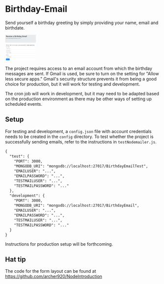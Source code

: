 # Birthday-Email

Send yourself a birthday greeting by simply providing your name, email and birthdate.  

<img src="images/BirthdayEmail.PNG" width="100">

The project requires access to an email account from which the birthday messages are sent.  If Gmail is used, be sure to turn on the setting for "Allow less secure apps."  Gmail's security structure prevents it from being a good choice for production, but it will work for testing and development.

The cron job will work in development, but it may need to be adapted based on the production environment as there may be other ways of setting up scheduled events.

## Setup
For testing and development, a `config.json` file with account credentials needs to be created in the `config` directory.  To test whether the project is successfully sending emails, refer to the instructions in `testNodemailer.js`.

```
{
  "test": {
    "PORT": 3000,
    "MONGODB_URI": "mongodb://localhost:27017/BirthdayEmailTest",
    "EMAILUSER": "...",
    "EMAILPASSWORD": "...",
    "TESTMAILUSER": "...",
    "TESTMAILPASSWORD": "..."
  },
  "development": {
    "PORT": 3000,
    "MONGODB_URI": "mongodb://localhost:27017/BirthdayEmail",
    "EMAILUSER": "...",
    "EMAILPASSWORD": "...",
    "TESTMAILUSER": "...",
    "TESTMAILPASSWORD": "..."
  }
}
```

Instructions for production setup will be forthcoming.

## Hat tip
The code for the form layout can be found at https://github.com/archer920/NodeIntroduction
